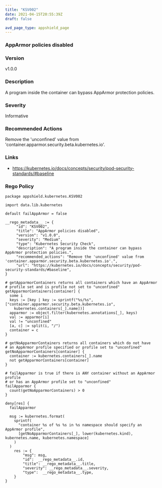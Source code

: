 ```yaml
---
title: "KSV002"
date: 2021-04-15T20:55:39Z
draft: false

avd_page_type: appshield_page
---
```


### AppArmor policies disabled

### Version
v1.0.0

### Description
A program inside the container can bypass AppArmor protection policies.

### Severity
Informative

### Recommended Actions
Remove the 'unconfined' value from 'container.apparmor.security.beta.kubernetes.io'.

### Links
- https://kubernetes.io/docs/concepts/security/pod-security-standards/#baseline

### Rego Policy
```
package appshield.kubernetes.KSV002

import data.lib.kubernetes

default failAppArmor = false

__rego_metadata__ := {
     "id": "KSV002",
     "title": "AppArmor policies disabled",
     "version": "v1.0.0",
     "severity": "Medium",
     "type": "Kubernetes Security Check",
     "description": "A program inside the container can bypass AppArmor protection policies.",
     "recommended_actions": "Remove the 'unconfined' value from 'container.apparmor.security.beta.kubernetes.io'.",
     "url": "https://kubernetes.io/docs/concepts/security/pod-security-standards/#baseline",
}

# getApparmorContainers returns all containers which have an AppArmor
# profile set and is profile not set to "unconfined"
getApparmorContainers[container] {
  some i
  keys := [key | key := sprintf("%s/%s", ["container.apparmor.security.beta.kubernetes.io",
    kubernetes.containers[_].name])]
  apparmor := object.filter(kubernetes.annotations[_], keys)
  val := apparmor[i]
  val != "unconfined"
  [a, c] := split(i, "/")
  container = c
}

# getNoApparmorContainers returns all containers which do not have
# an AppArmor profile specified or profile set to "unconfined"
getNoApparmorContainers[container] {
  container := kubernetes.containers[_].name
  not getApparmorContainers[container]
}

# failApparmor is true if there is ANY container without an AppArmor profile
# or has an AppArmor profile set to "unconfined"
failApparmor {
  count(getNoApparmorContainers) > 0
}

deny[res] {
  failApparmor

  msg := kubernetes.format(
    sprintf(
      "container %s of %s %s in %s namespace should specify an AppArmor profile",
      [getNoApparmorContainers[_], lower(kubernetes.kind), kubernetes.name, kubernetes.namespace]
    )
  )
    res := {
    	"msg": msg,
        "id":  __rego_metadata__.id,
        "title": __rego_metadata__.title,
        "severity": __rego_metadata__.severity,
        "type":  __rego_metadata__.type,
    }
}
```
